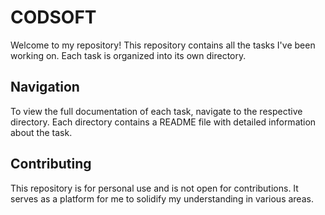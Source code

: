 # CODSOFT

Welcome to my repository! This repository contains all the tasks I've been working on. Each task is organized into its own directory.

## Navigation

To view the full documentation of each task, navigate to the respective directory. Each directory contains a README file with detailed information about the task.

## Contributing
This repository is for personal use and is not open for contributions. It serves as a platform for me to solidify my understanding in various areas.
